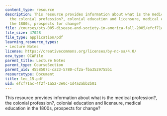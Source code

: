 ```yaml
---
content_type: resource
description: This resource provides information about what is the medical profession?,
  the colonial profession?, colonial education and licensure, medical education in
  the 1800s, prospects for change?
file: /courses/sts-005-disease-and-society-in-america-fall-2005/efcf71ac4f2f1a523e0c1d4a2abb2b01_lec_15.pdf
file_size: 47028
file_type: application/pdf
learning_resource_types:
- Lecture Notes
license: https://creativecommons.org/licenses/by-nc-sa/4.0/
ocw_type: OCWFile
parent_title: Lecture Notes
parent_type: CourseSection
parent_uid: 4558507c-ca23-5780-cf2a-fba3529755b1
resourcetype: Document
title: lec_15.pdf
uid: efcf71ac-4f2f-1a52-3e0c-1d4a2abb2b01
---
```

This resource provides information about what is the medical profession?, the colonial profession?, colonial education and licensure, medical education in the 1800s, prospects for change?